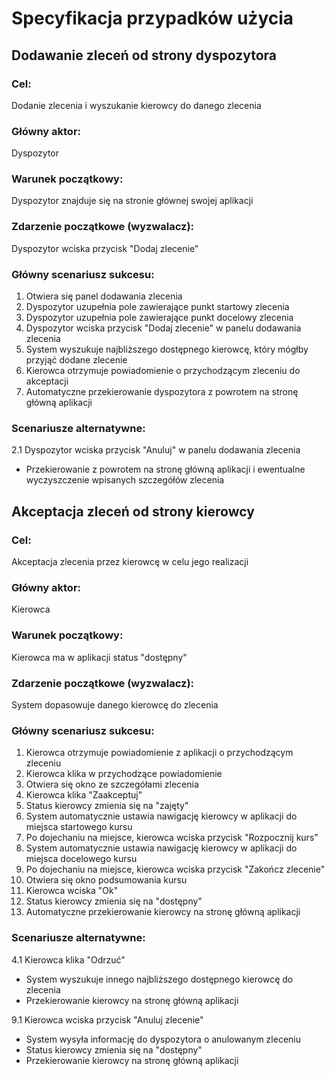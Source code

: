 # Specyfikacja przypadków użycia

## Dodawanie zleceń od strony dyspozytora

### Cel:

Dodanie zlecenia i wyszukanie kierowcy do danego zlecenia

### Główny aktor:

Dyspozytor

### Warunek początkowy:

Dyspozytor znajduje się na stronie głównej swojej aplikacji

### Zdarzenie początkowe (wyzwalacz):

Dyspozytor wciska przycisk "Dodaj zlecenie"

### Główny scenariusz sukcesu:

1. Otwiera się panel dodawania zlecenia
2. Dyspozytor uzupełnia pole zawierające punkt startowy zlecenia
3. Dyspozytor uzupełnia pole zawierające punkt docelowy zlecenia
4. Dyspozytor wciska przycisk "Dodaj zlecenie" w panelu dodawania zlecenia
5. System wyszukuje najbliższego dostępnego kierowcę, który mógłby przyjąć dodane zlecenie
6. Kierowca otrzymuje powiadomienie o przychodzącym zleceniu do akceptacji
7. Automatyczne przekierowanie dyspozytora z powrotem na stronę główną aplikacji

### Scenariusze alternatywne:

2.1  Dyspozytor wciska przycisk "Anuluj" w panelu dodawania zlecenia
* Przekierowanie z powrotem na stronę główną aplikacji i ewentualne wyczyszczenie wpisanych szczegółów zlecenia

## Akceptacja zleceń od strony kierowcy

### Cel:

Akceptacja zlecenia przez kierowcę w celu jego realizacji

### Główny aktor:

Kierowca

### Warunek początkowy:

Kierowca ma w aplikacji status "dostępny"

### Zdarzenie początkowe (wyzwalacz):

System dopasowuje danego kierowcę do zlecenia

### Główny scenariusz sukcesu:

1. Kierowca otrzymuje powiadomienie z aplikacji o przychodzącym zleceniu
2. Kierowca klika w przychodzące powiadomienie
3. Otwiera się okno ze szczegółami zlecenia
4. Kierowca klika "Zaakceptuj"
5. Status kierowcy zmienia się na "zajęty"
6. System automatycznie ustawia nawigację kierowcy w aplikacji do miejsca startowego kursu
7. Po dojechaniu na miejsce, kierowca wciska przycisk "Rozpocznij kurs"
8. System automatycznie ustawia nawigację kierowcy w aplikacji do miejsca docelowego kursu
9. Po dojechaniu na miejsce, kierowca wciska przycisk "Zakończ zlecenie"
10. Otwiera się okno podsumowania kursu
11. Kierowca wciska "Ok"
12. Status kierowcy zmienia się na "dostępny"
13. Automatyczne przekierowanie kierowcy na stronę główną aplikacji

### Scenariusze alternatywne:

4.1 Kierowca klika "Odrzuć"
* System wyszukuje innego najbliższego dostępnego kierowcę do zlecenia
* Przekierowanie kierowcy na stronę główną aplikacji

9.1 Kierowca wciska przycisk "Anuluj zlecenie"
* System wysyła informację do dyspozytora o anulowanym zleceniu
* Status kierowcy zmienia się na "dostępny"
* Przekierowanie kierowcy na stronę główną aplikacji

